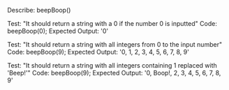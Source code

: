 Describe: beepBoop()

Test: "It should return a string with a 0 if the number 0 is inputted"
Code: beepBoop(0);
Expected Output: '0'

Test: "It should return a string with all integers from 0 to the input number"
Code: beepBoop(9);
Expected Output: '0, 1, 2, 3, 4, 5, 6, 7, 8, 9'

Test: "It should return a string with all integers containing 1 replaced with 'Beep!'"
Code: beepBoop(9);
Expected Output: '0, Boop!, 2, 3, 4, 5, 6, 7, 8, 9'